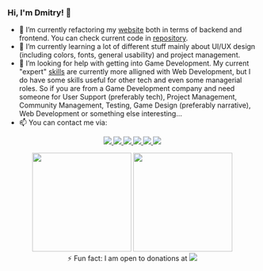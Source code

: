### Hi, I'm Dmitry! 👋

- 🔭 I’m currently refactoring my [website](https://www.simbiat.ru) both in terms of backend and frontend. You can check current code in [repository](https://github.com/Simbiat/simbiat.ru).
- 🌱 I’m currently learning a lot of different stuff mainly about UI/UX design (including colors, fonts, general usability) and project management.
- 🤔 I’m looking for help with getting into Game Development. My current "expert" [skills](https://app.pluralsight.com/profile/Simbiat) are currently more alligned with Web Development, but I do have some skills useful for other tech and even some managerial roles. So if you are from a Game Development company and need someone for User Support (preferably tech), Project Management, Community Management, Testing, Game Design (preferably narrative), Web Development or something else interesting...
- 📫 You can contact me via:
<p align='center' >
      <a href="https://www.linkedin.com/in/simbiat19/" target="_blank">
        <img src="https://img.shields.io/badge/linkedin-%230077B5.svg?&style=for-the-badge&logo=linkedin&logoColor=white"/>
      </a>
      <a href="https://www.facebook.com/simbiat19" target="_blank">
        <img src="https://img.shields.io/badge/Facebook-1877F2?style=for-the-badge&logo=facebook&logoColor=white"/>
      </a>
      <a href="https://vk.com/simbiat19" target="_blank">
        <img src="https://img.shields.io/badge/вконтакте-%232E87FB.svg?&style=for-the-badge&logo=vk&logoColor=white"/>
      </a>
      <a href="mailto:simbiat@outlook.com" target="_blank">
        <img src="https://img.shields.io/badge/Mail-0078D4?style=for-the-badge&logo=microsoft-outlook&logoColor=white"/>
      </a>
      <a href="https://www.instagram.com/simbiat19/" target="_blank">
        <img src="https://img.shields.io/badge/Instagram-E4405F?style=for-the-badge&logo=instagram&logoColor=white"/>
      </a>
      <a href="https://www.youtube.com/channel/UCyzixPty8XEiUWC4c1jns_Q" target="_blank">
        <img src="https://img.shields.io/badge/YouTube-FF0000?style=for-the-badge&logo=youtube&logoColor=white"/>
      </a>
</p>
<p align='center' >
    <a href="https://github.com/anuraghazra/github-readme-stats"><img src="https://github-readme-stats.vercel.app/api?username=Simbiat&count_private=true&show_icons=true&include_all_commits=true&theme=onedark" height=200></a>
    <a href="https://github.com/anuraghazra/github-readme-stats"><img src="https://github-readme-stats.vercel.app/api/top-langs/?username=Simbiat&count_private=true&show_icons=true&include_all_commits=true&theme=onedark" height=200></a>
    <br>
    ⚡ Fun fact: I am open to donations at <a href="https://www.paypal.com/paypalme/Simbiat" target="_blank"><img src="https://img.shields.io/badge/PayPal-00457C?style=for-the-badge&logo=paypal&logoColor=white"/></a>
 </p>
<!--
**Simbiat/Simbiat** is a ✨ _special_ ✨ repository because its `README.md` (this file) appears on your GitHub profile.

Here are some ideas to get you started:

- 🔭 I’m currently working on ...
- 🌱 I’m currently learning ...
- 👯 I’m looking to collaborate on ...
- 🤔 I’m looking for help with ...
- 💬 Ask me about ...
- 📫 How to reach me: ...
- 😄 Pronouns: ...
- ⚡ Fun fact: ...
-->
